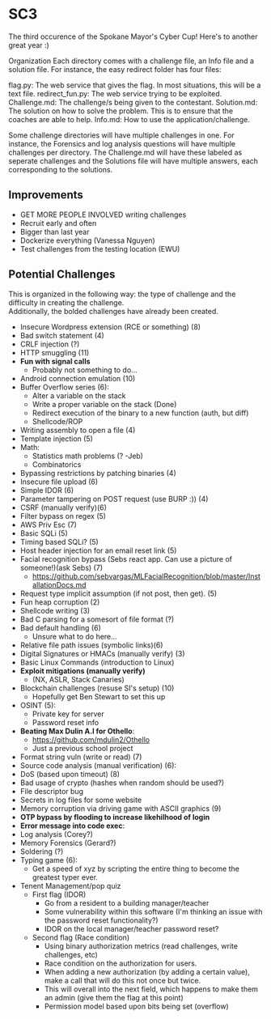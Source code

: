 # SC3
The third occurence of the Spokane Mayor's Cyber Cup! Here's to another great year :)

Organization
Each directory comes with a challenge file, an Info file and a solution file.
For instance, the easy redirect folder has four files:

flag.py: The web service that gives the flag. In most situations, this will be a text file.
redirect_fun.py: The web service trying to be exploited.
Challenge.md: The challenge/s being given to the contestant.
Solution.md: The solution on how to solve the problem. This is to ensure that the coaches are able to help.
Info.md: How to use the application/challenge.

Some challenge directories will have multiple challenges in one. For instance, the Forensics and log analysis questions will have multiple challenges per directory. The Challenge.md will have these labeled as seperate challenges and the Solutions file will have multiple answers, each corresponding to the solutions.


## Improvements 
- GET MORE PEOPLE INVOLVED writing challenges
- Recruit early and often 
- Bigger than last year 
- Dockerize everything (Vanessa Nguyen) 
- Test challenges from the testing location (EWU) 

## Potential Challenges 
This is organized in the following way: the type of challenge and the difficulty in creating the challenge.   
Additionally, the bolded challenges have already been created. 

- Insecure Wordpress extension (RCE or something) (8)
- Bad switch statement (4) 
- CRLF injection (?)
- HTTP smuggling (11)
- **Fun with signal calls**
	- Probably not something to do...
- Android connection emulation (10)
- Buffer Overflow series (6): 
	- Alter a variable on the stack 
	- Write a proper variable on the stack (Done) 
	- Redirect execution of the binary to a new function (auth, but diff) 
	- Shellcode/ROP
- Writing assembly to open a file (4) 
- Template injection (5)
- Math: 
	- Statistics math problems (? -Jeb)
	- Combinatorics
- Bypassing restrictions by patching binaries (4)
- Insecure file upload (6)
- Simple IDOR (6)
- Parameter tampering on POST request (use BURP :)) (4)
- CSRF (manually verify)(6)
- Filter bypass on regex (5)
- AWS Priv Esc (7)
- Basic SQLi (5) 
- Timing based SQLi? (5) 
- Host header injection for an email reset link (5)
- Facial recognition bypass (Sebs react app. Can use a picture of someone!)(ask Sebs) (7)
	- https://github.com/sebvargas/MLFacialRecognition/blob/master/InstallationDocs.md
- Request type implicit assumption (if not post, then get). (5)
- Fun heap corruption (2)
- Shellcode writing (3)
- Bad C parsing for a somesort of file format (?)
- Bad default handling (6) 
  - Unsure what to do here...
- Relative file path issues (symbolic links)(6)
- Digital Signatures or HMACs (manually verify) (3)
- Basic Linux Commands (introduction to Linux) 
- **Exploit mitigations (manually verify)**
	- (NX, ASLR, Stack Canaries)
- Blockchain challenges (resuse SI's setup) (10)
	- Hopefully get Ben Stewart to set this up
- OSINT (5):
	- Private key for server 
	- Password reset info
- **Beating Max Dulin A.I for Othello**:
	- https://github.com/mdulin2/Othello
	- Just a previous school project 
- Format string vuln (write or read) (7) 
- Source code analysis (manual verification) (6):
- DoS (based upon timeout) (8)
- Bad usage of crypto (hashes when random should be used?) 
- File descriptor bug
- Secrets in log files for some website 
- Memory corruption via driving game with ASCII graphics  (9) 
- **OTP bypass by flooding to increase likehilhood of login** 
- **Error message into code exec**: 
- Log analysis (Corey?) 
- Memory Forensics (Gerard?) 
- Soldering (?) 
- Typing game (6): 
	- Get a speed of xyz by scripting the entire thing to become the greatest typer ever. 
- Tenent Management/pop quiz
	- First flag (IDOR) 
		- Go from a resident to a building manager/teacher
		- Some vulnerability within this software (I'm thinking an issue with the password reset functionality?) 
		- IDOR on the local manager/teacher password reset? 
	- Second flag (Race condition) 
		- Using binary authorization metrics (read challenges, write challenges, etc) 
		- Race condition on the authorization for users. 
		- When adding a new authorization (by adding a certain value), make a call that will do this not once but twice.
		- This will overall into the next field, which happens to make them an admin (give them the flag at this point) 
		- Permission model based upon bits being set (overflow)
		
